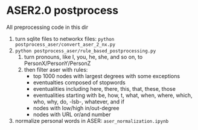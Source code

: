 # ASER2.0 postprocess
All preprocessing code in this dir
1. turn sqlite files to networkx files: `python postprocess_aser/convert_aser_2_nx.py`
2. `python postprocess_aser/rule_based_postprocessing.py` 
    1. turn pronouns, like I, you, he, she, and so on, to PersonX/PersonY/PersonZ
    2. then filter aser with rules: 
       * top 1000 nodes with largest degrees with some exceptions
       * eventualties composed of stopwords
       * eventualities including here, there, this, that, these, those
       * eventualities starting with be, how, t, what, when, where, which, who, why, do, -lsb-, whatever, and if
       * nodes with low/high in/out-degree
       * nodes with URL or/and number
3. normalize personal words in ASER: `aser_normalization.ipynb`
